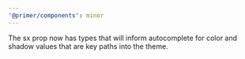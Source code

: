 ```yaml
---
'@primer/components': minor
---
```


The sx prop now has types that will inform autocomplete for color and shadow values that are key paths into the theme.
